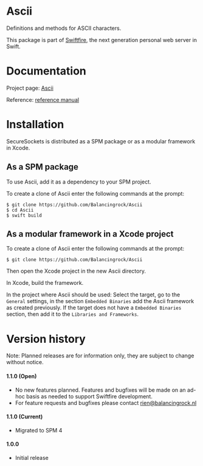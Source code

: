 # Ascii
Definitions and methods for ASCII characters.

This package is part of [Swiftfire](http://swiftfire.nl), the next generation personal web server in Swift.

# Documentation

Project page: [Ascii](http://swiftfire.nl/projects/ascii/ascii.html)

Reference: [reference manual](http://swiftfire.nl/projects/ascii/reference/index.html)

# Installation

SecureSockets is distributed as a SPM package or as a modular framework in Xcode.

## As a SPM package

To use Ascii, add it as a dependency to your SPM project.

To create a clone of Ascii enter the following commands at the prompt:

    $ git clone https://github.com/Balancingrock/Ascii
    $ cd Ascii
    $ swift build

## As a modular framework in a Xcode project

To create a clone of Ascii enter the following commands at the prompt:

    $ git clone https://github.com/Balancingrock/Ascii

Then open the Xcode project in the new Ascii directory.

In Xcode, build the framework.

In the project where Ascii should be used: Select the target, go to the `General` settings, in the section `Embedded Binaries` add the Ascii framework as created previously. If the target does not have a `Embedded Binaries` section, then add it to the `Libraries and Frameworks`.

# Version history

Note: Planned releases are for information only, they are subject to change without notice.

#### 1.1.0 (Open)

- No new features planned. Features and bugfixes will be made on an ad-hoc basis as needed to support Swiftfire development.
- For feature requests and bugfixes please contact rien@balancingrock.nl

#### 1.1.0 (Current)

- Migrated to SPM 4

#### 1.0.0

- Initial release
